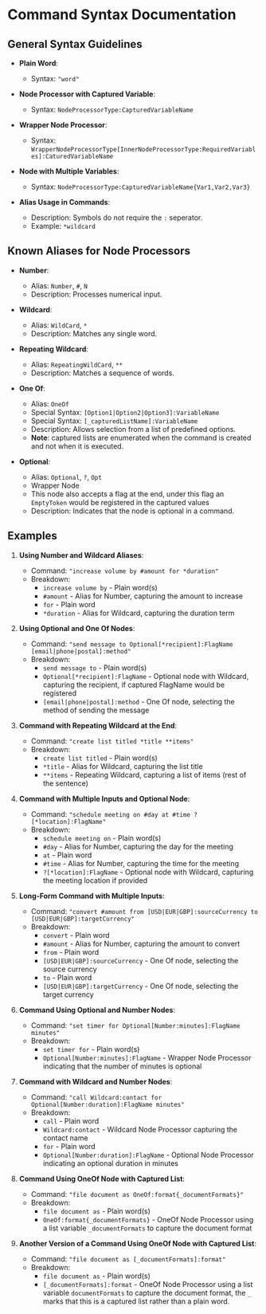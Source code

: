 # Command Syntax Documentation

## General Syntax Guidelines

- **Plain Word**:
    - Syntax: `"word"`

- **Node Processor with Captured Variable**:
    - Syntax: `NodeProcessorType:CapturedVariableName`

- **Wrapper Node Processor**:
    - Syntax: `WrapperNodeProcessorType[InnerNodeProcessorType:RequiredVariables]:CaturedVariableName`

- **Node with Multiple Variables**:
    - Syntax: `NodeProcessorType:CapturedVariableName{Var1,Var2,Var3}`

- **Alias Usage in Commands**:
    - Description: Symbols do not require the `:` seperator.
    - Example: `*wildcard`

## Known Aliases for Node Processors

- **Number**:
    - Alias: `Number`, `#`, `N`
    - Description: Processes numerical input.

- **Wildcard**:
    - Alias: `WildCard`, `*`
    - Description: Matches any single word.

- **Repeating Wildcard**:
    - Alias: `RepeatingWildCard`, `**`
    - Description: Matches a sequence of words.

- **One Of**:
    - Alias: `OneOf`
    - Special Syntax: `[Option1|Option2|Option3]:VariableName`
    - Special Syntax: `[_capturedListName]:VariableName`
    - Description: Allows selection from a list of predefined options.
    - **Note**: captured lists are enumerated when the command is created and not when it is executed.

- **Optional**:
    - Alias: `Optional`, `?`, `Opt`
    - Wrapper Node
    - This node also accepts a flag at the end, under this flag an `EmptyToken` would be registered in the captured
      values
    - Description: Indicates that the node is optional in a command.

## Examples

1. **Using Number and Wildcard Aliases**:
    - Command: `"increase volume by #amount for *duration"`
    - Breakdown:
        - `increase volume by` - Plain word(s)
        - `#amount` - Alias for Number, capturing the amount to increase
        - `for` - Plain word
        - `*duration` - Alias for Wildcard, capturing the duration term

2. **Using Optional and One Of Nodes**:
    - Command: `"send message to Optional[*recipient]:FlagName [email|phone|postal]:method"`
    - Breakdown:
        - `send message to` - Plain word(s)
        - `Optional[*recipient]:FlagName` - Optional node with Wildcard, capturing the recipient, if captured FlagName
          would be registered
        - `[email|phone|postal]:method` - One Of node, selecting the method of sending the message

3. **Command with Repeating Wildcard at the End**:
    - Command: `"create list titled *title **items"`
    - Breakdown:
        - `create list titled` - Plain word(s)
        - `*title` - Alias for Wildcard, capturing the list title
        - `**items` - Repeating Wildcard, capturing a list of items (rest of the sentence)

4. **Command with Multiple Inputs and Optional Node**:
    - Command: `"schedule meeting on #day at #time ?[*location]:FlagName"`
    - Breakdown:
        - `schedule meeting on` - Plain word(s)
        - `#day` - Alias for Number, capturing the day for the meeting
        - `at` - Plain word
        - `#time` - Alias for Number, capturing the time for the meeting
        - `?[*location]:FlagName` - Optional node with Wildcard, capturing the meeting location if provided

5. **Long-Form Command with Multiple Inputs**:
    - Command: `"convert #amount from [USD|EUR|GBP]:sourceCurrency to [USD|EUR|GBP]:targetCurrency"`
    - Breakdown:
        - `convert` - Plain word
        - `#amount` - Alias for Number, capturing the amount to convert
        - `from` - Plain word
        - `[USD|EUR|GBP]:sourceCurrency` - One Of node, selecting the source currency
        - `to` - Plain word
        - `[USD|EUR|GBP]:targetCurrency` - One Of node, selecting the target currency

6. **Command Using Optional and Number Nodes**:
    - Command: `"set timer for Optional[Number:minutes]:FlagName minutes"`
    - Breakdown:
        - `set timer for` - Plain word(s)
        - `Optional[Number:minutes]:FlagName` - Wrapper Node Processor indicating that the number of minutes is optional

7. **Command with Wildcard and Number Nodes**:
    - Command: `"call Wildcard:contact for Optional[Number:duration]:FlagName minutes"`
    - Breakdown:
        - `call` - Plain word
        - `Wildcard:contact` - Wildcard Node Processor capturing the contact name
        - `for` - Plain word
        - `Optional[Number:duration]:FlagName` - Optional Node Processor indicating an optional duration in minutes

8. **Command Using OneOf Node with Captured List**:
    - Command: `"file document as OneOf:format{_documentFormats}"`
    - Breakdown:
        - `file document as` - Plain word(s)
        - `OneOf:format{_documentFormats}` - OneOf Node Processor using a list variable `_documentFormats` to capture
          the document format

9. **Another Version of a Command Using OneOf Node with Captured List**:
    - Command: `"file document as [_documentFormats]:format"`
    - Breakdown:
        - `file document as` - Plain word(s)
        - `[_documentFormats]:format` - OneOf Node Processor using a list variable `documentFormats` to capture the
          document format, the `_` marks that this is a captured list rather than a plain word.
